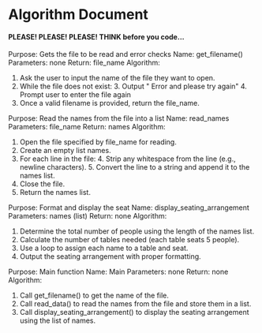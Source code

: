 # Algorithm Document
#### PLEASE! PLEASE! PLEASE! THINK before you code...


Purpose:  Gets the file to be read and error checks
Name: get_filename()
Parameters: none
Return: file_name
Algorithm:
1. Ask the user to input the name of the file they want to open.
2. While the file does not exist:
   3. Output " Error and please try again"
   4. Prompt user to enter the file again
3. Once a valid filename is provided, return the file_name.

Purpose: Read the names from the file into a list
Name: read_names
Parameters: file_name
Return: names
Algorithm:
1. Open the file specified by file_name for reading. 
2. Create an empty list names. 
3. For each line in the file:
   4. Strip any whitespace from the line (e.g., newline characters). 
   5. Convert the line to a string and append it to the names list.
4. Close the file. 
5. Return the names list.

Purpose: Format and display the seat
Name: display_seating_arrangement 
Parameters: names (list)
Return: none
Algorithm:
1. Determine the total number of people using the length of the names list. 
2. Calculate the number of tables needed (each table seats 5 people). 
3. Use a loop to assign each name to a table and seat. 
4. Output the seating arrangement with proper formatting. 

Purpose: Main function
Name: Main
Parameters: none
Return: none
Algorithm:
1. Call get_filename() to get the name of the file. 
2. Call read_data() to read the names from the file and store them in a list. 
3. Call display_seating_arrangement() to display the seating arrangement using the list of names.